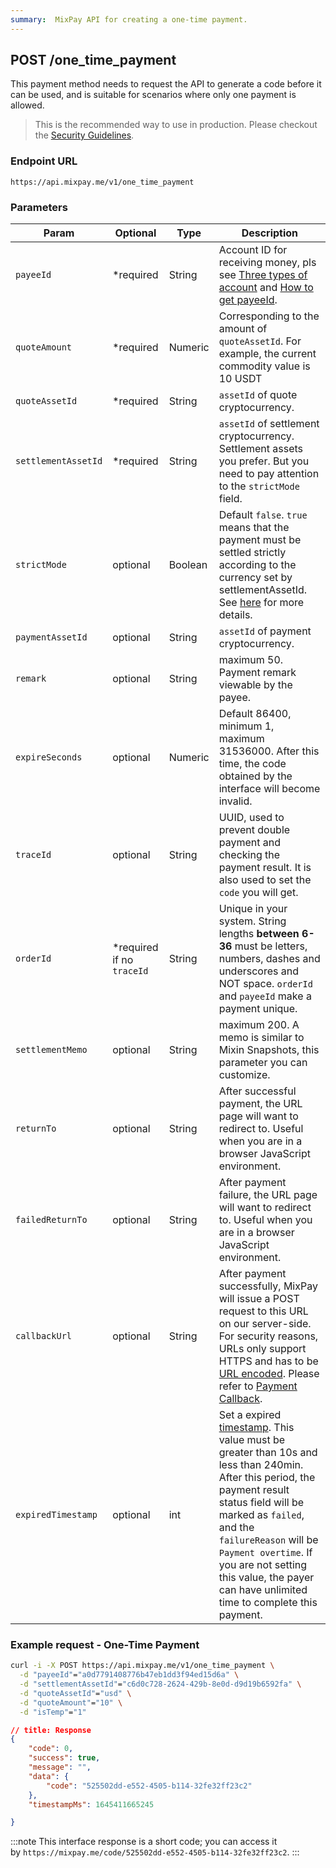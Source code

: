 ```yaml
---
summary:  MixPay API for creating a one-time payment.
---
```


## POST /one_time_payment

This payment method needs to request the API to generate a code before it can be used, and is suitable for scenarios where only one payment is allowed.


> This is the recommended way to use in production. Please checkout the [Security Guidelines](https://mixpay.me/developers/guides/security-guidelines).

### Endpoint URL

```
https://api.mixpay.me/v1/one_time_payment
```

### Parameters

|  Param | Optional | Type | Description |
| --- | --- | --- | --- |
| `payeeId` | <span class="required">*required</span> | String | Account ID for receiving money, pls see [Three types of account](https://mixpay.me/developers/guides/integration-verview#three-types-of-account) and [How to get payeeId](https://mixpay.me/developers/guides/integration-verview#payee-id). |
| `quoteAmount` | <span class="required">*required</span> | Numeric | Corresponding to the amount of `quoteAssetId`. For example, the current commodity value is 10 USDT |
| `quoteAssetId` | <span class="required">*required</span> | String | `assetId` of quote cryptocurrency.|
| `settlementAssetId` | <span class="required">*required</span> | String | `assetId` of settlement cryptocurrency. Settlement assets you prefer. But you need to pay attention to the `strictMode` field.|
| `strictMode` | optional | Boolean | Default `false`. `true` means that the payment must be settled strictly according to the currency set by settlementAssetId. See [here](https://mixpay.me/developers/api/strict-mode) for more details.|
| `paymentAssetId` | optional | String | `assetId` of payment cryptocurrency. |
| `remark` | optional | String | maximum 50. Payment remark viewable by the payee. |
| `expireSeconds` | optional | Numeric | Default 86400, minimum 1, maximum 31536000. After this time, the code obtained by the interface will become invalid.|
| `traceId` | optional | String |  UUID, used to prevent double payment and checking the payment result. It is also used to set the `code` you will get.|
| `orderId` | <span class="required">*required</span> if no `traceId` | String | Unique in your system. String lengths **between 6-36** must be letters, numbers, dashes and underscores and NOT space. `orderId` and `payeeId` make a payment unique. |
| `settlementMemo` | optional | String | maximum 200. A memo is similar to Mixin Snapshots, this parameter you can customize. |
| `returnTo` | optional | String | After successful payment, the URL page will want to redirect to. Useful when you are in a browser JavaScript environment. |
| `failedReturnTo` | optional | String | After payment failure, the URL page will want to redirect to. Useful when you are in a browser JavaScript environment. |
| `callbackUrl` | optional | String | After payment successfully, MixPay will issue a POST request to this URL on our server-side. For security reasons, URLs only support HTTPS and has to be [URL encoded](https://www.w3schools.com/tags/ref_urlencode.ASP). Please refer to [Payment Callback](https://mixpay.me/developers/api/payments/payment-callback). |
| `expiredTimestamp` | optional | int | Set a expired [timestamp](https://en.wikipedia.org/wiki/Unix_time). This value must be greater than 10s and less than 240min. After this period, the payment result status field will be marked as `failed`, and the `failureReason` will be `Payment overtime`. If you are not setting this value, the payer can have unlimited time to complete this payment. |


### Example request - One-Time Payment

```bash
curl -i -X POST https://api.mixpay.me/v1/one_time_payment \
  -d "payeeId"="a0d7791408776b47eb1dd3f94ed15d6a" \
  -d "settlementAssetId"="c6d0c728-2624-429b-8e0d-d9d19b6592fa" \
  -d "quoteAssetId"="usd" \
  -d "quoteAmount"="10" \
  -d "isTemp"="1" 
```

```json
// title: Response
{
    "code": 0,
    "success": true,
    "message": "",
    "data": {
        "code": "525502dd-e552-4505-b114-32fe32ff23c2"
    },
    "timestampMs": 1645411665245

}
```

:::note
This interface response is a short code; you can access it by `https://mixpay.me/code/525502dd-e552-4505-b114-32fe32ff23c2`.
:::
